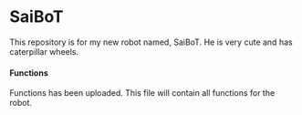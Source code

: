 # SaiBoT
This repository is for my new robot named, SaiBoT. He is very cute and has caterpillar wheels.

#### Functions
Functions has been uploaded. This file will contain all functions for the robot.
